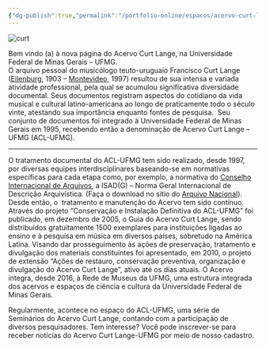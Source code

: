 ```yaml
---
{"dg-publish":true,"permalink":"/portfolio-online/espacos/acervo-curt-lange/","tags":["💼/📍"],"created":"2024-02-05T11:59:48.328-03:00","updated":"2024-02-05T11:46:49.264-03:00"}
---
```



![curt](/img/user/XX_Anexos/curt.jpg)

Bem vindo (a) à nova página do Acervo Curt Lange, na Universidade Federal de Minas Gerais – UFMG.  
O arquivo pessoal do musicólogo teuto-uruguaio Francisco Curt Lange ([Eilenburg](http://www.eilenburg.de/), 1903 – [Montevideo](http://www.montevideo.gub.uy/), 1997) resultou de sua intensa e variada atividade professional, pela qual se acumulou significativa diversidade documental. Seus documentos registram aspectos do cotidiano da vida musical e cultural latino-americana ao longo de praticamente todo o século vinte, atestando sua importância enquanto fontes de pesquisa.  Seu conjunto de documentos foi integrado à Universidade Federal de Minas Gerais em 1995, recebendo então a denominação de Acervo Curt Lange – UFMG (ACL-UFMG).

---

O tratamento documental do ACL-UFMG tem sido realizado, desde 1997, por diversas equipes interdisciplinares baseando-se em normativas específicas para cada etapa como, por exemplo, a normativa do [Conselho Internacional de Arquivos](https://www.ica.org/en), a ISAD(G) – Norma Geral Internacional de Descrição Arquivística. (Faça o download no sítio do [Arquivo Nacional](http://www.arquivonacional.gov.br/)). Desde então, o  tratamento e manutenção do Acervo tem sido contínuo. Através do projeto “Conservação e Instalação Definitiva do ACL-UFMG” foi publicado, em dezembro de 2005, o Guia do Acervo Curt Lange, sendo distribuídos gratuitamente 1500 exemplares para instituições ligadas ao ensino e à pesquisa em música em diversos países, sobretudo na América Latina. Visando dar prosseguimento às ações de preservação, tratamento e divulgação dos materiais constituintes foi apresentado, em 2010, o projeto de extensão “Ações de restauro, conservação preventiva, organização e divulgação do Acervo Curt Lange”, ativo até os dias atuais. O Acervo integra, desde 2016, à Rede de Museus da UFMG, uma estrutura integrada dos acervos e espaços de ciência e cultura da Universidade Federal de Minas Gerais.

Regularmente, acontece no espaço do ACL-UFMG, uma série de Seminários do Acervo Curt Lange, contando com a participação de diversos pesquisadores. Tem interesse? Você pode inscrever-se para receber notícias do Acervo Curt Lange-UFMG por meio de nosso cadastro.